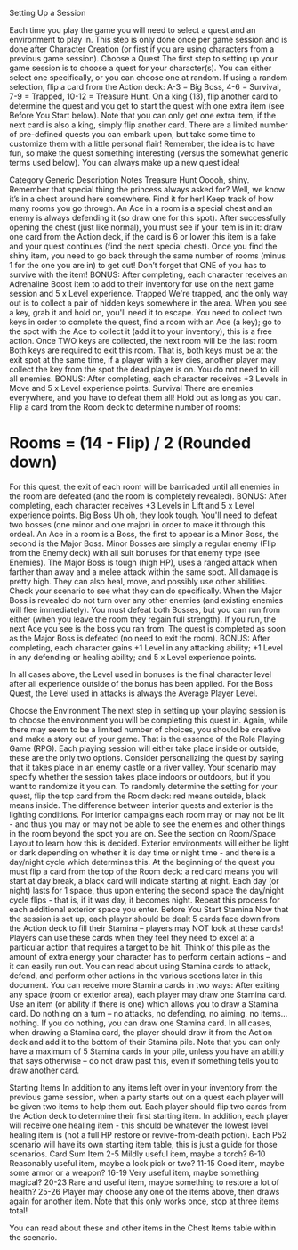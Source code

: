 Setting Up a Session

Each time you play the game you will need to select a quest and an environment to play in. This step is only done once per game session and is done after Character Creation (or first if you are using characters from a previous game session).
Choose a Quest
The first step to setting up your game session is to choose a quest for your character(s). You can either select one specifically, or you can choose one at random. If using a random selection, flip a card from the Action deck: A-3 = Big Boss, 4-6 = Survival, 7-9 = Trapped, 10-12 = Treasure Hunt. On a king (13), flip another card to determine the quest and you get to start the quest with one extra item (see Before You Start below). Note that you can only get one extra item, if the next card is also a king, simply flip another card.
There are a limited number of pre-defined quests you can embark upon, but take some time to customize them with a little personal flair! Remember, the idea is to have fun, so make the quest something interesting (versus the somewhat generic terms used below). You can always make up a new quest idea!

Category
Generic Description
Notes
Treasure Hunt
Ooooh, shiny. Remember that special thing the princess always asked for? Well, we know it’s in a chest around here somewhere. Find it for her!
Keep track of how many rooms you go through. An Ace in a room is a special chest and an enemy is always defending it (so draw one for this spot). After successfully opening the chest (just like normal), you must see if your item is in it: draw one card from the Action deck, if the card is 6 or lower this item is a fake and your quest continues (find the next special chest).
Once you find the shiny item, you need to go back through the same number of rooms (minus 1 for the one you are in) to get out! Don’t forget that ONE of you has to survive with the item!
BONUS: After completing, each character receives an Adrenaline Boost item to add to their inventory for use on the next game session and 5 x Level experience.
Trapped
We're trapped, and the only way out is to collect a pair of hidden keys somewhere in the area. When you see a key, grab it and hold on, you'll need it to escape.
You need to collect two keys in order to complete the quest, find a room with an Ace (a key); go to the spot with the Ace to collect it (add it to  your inventory), this is a free action.
Once TWO keys are collected, the next room will be the last room. Both keys are required to exit this room. That is, both keys must be at the exit spot at the same time, if a player with a key dies, another player may collect the key from the spot the dead player is on. You do not need to kill all enemies.
BONUS: After completing, each character receives +3 Levels in Move and 5 x Level experience points.
Survival
There are enemies everywhere, and you have to defeat them all! Hold out as long as you can.
Flip a card from the Room deck to determine number of rooms:
# Rooms = (14 - Flip) / 2     (Rounded down)
For this quest, the exit of each room will be barricaded until all enemies in the room are defeated (and the room is completely revealed).
BONUS: After completing, each character receives +3 Levels in Lift and 5 x Level experience points.
Big Boss
Uh oh, they look tough. You'll need to defeat two bosses (one minor and one major) in order to make it through this ordeal.
An Ace in a room is a Boss, the first to appear is a Minor Boss, the second is the Major Boss. Minor Bosses are simply a regular enemy (Flip from the Enemy deck) with all suit bonuses for that enemy type (see Enemies).
The Major Boss is tough (high HP), uses a ranged attack when farther than away and a melee attack within the same spot. All damage is pretty high. They can also heal, move, and possibly use other abilities. Check your scenario to see what they can do specifically.
When the Major Boss is revealed do not turn over any other enemies (and existing enemies will flee immediately).
You must defeat both Bosses, but you can run from either (when you leave the room they regain full strength). If you run, the next Ace you see is the boss you ran from.
The quest is completed as soon as the Major Boss is defeated (no need to exit the room).
BONUS: After completing, each character gains +1 Level in any attacking ability; +1 Level in any defending or healing ability; and 5 x Level experience points.

In all cases above, the Level used in bonuses is the final character level after all experience outside of the bonus has been applied.
For the Boss Quest, the Level used in attacks is always the Average Player Level.

Choose the Environment
The next step in setting up your playing session is to choose the environment you will be completing this quest in. Again, while there may seem to be a limited number of choices, you should be creative and make a story out of your game. That is the essence of the Role Playing Game (RPG). Each playing session will either take place inside or outside, these are the only two options. Consider personalizing the quest by saying that it takes place in an enemy castle or a river valley.
Your scenario may specify whether the session takes place indoors or outdoors, but if you want to randomize it you can. To randomly determine the setting for your quest, flip the top card from the Room deck: red means outside, black means inside.
The difference between interior quests and exterior is the lighting conditions. For interior campaigns each room may or may not be lit - and thus you may or may not be able to see the enemies and other things in the room beyond the spot you are on. See the section on Room/Space Layout to learn how this is decided.
Exterior environments will either be light or dark depending on whether it is day time or night time - and there is a day/night cycle which determines this. At the beginning of the quest you must flip a card from the top of the Room deck: a red card means you will start at day break, a black card will indicate starting at night. Each day (or night) lasts for 1 space, thus upon entering the second space the day/night cycle flips - that is, if it was day, it becomes night. Repeat this process for each additional exterior space you enter.
Before You Start
Stamina
Now that the session is set up, each player should be dealt 5 cards face down from the Action deck to fill their Stamina – players may NOT look at these cards! Players can use these cards when they feel they need to excel at a particular action that requires a target to be hit. Think of this pile as the amount of extra energy your character has to perform certain actions – and it can easily run out. You can read about using Stamina cards to attack, defend, and perform other actions in the various sections later in this document.
You can receive more Stamina cards in two ways:
After exiting any space (room or exterior area), each player may draw one Stamina card.
Use an item (or ability if there is one) which allows you to draw a Stamina card.
Do nothing on a turn – no attacks, no defending, no aiming, no items... nothing. If you do nothing, you can draw one Stamina card.
In all cases, when drawing a Stamina card, the player should draw it from the Action deck and add it to the bottom of their Stamina pile.
Note that you can only have a maximum of 5 Stamina cards in your pile, unless you have an ability that says otherwise – do not draw past this, even if something tells you to draw another card.

Starting Items
In addition to any items left over in your inventory from the previous game session, when a party starts out on a quest each player will be given two items to help them out. Each player should flip two cards from the Action deck to determine their first starting item. In addition, each player will receive one healing item - this should be whatever the lowest level healing item is (not a full HP restore or revive-from-death potion).
Each P52 scenario will have its own starting item table, this is just a guide for those scenarios.
Card Sum
Item
2-5
Mildly useful item, maybe a torch?
6-10
Reasonably useful item, maybe a lock pick or two?
11-15
Good item, maybe some armor or a weapon?
16-19
Very useful item, maybe something magical?
20-23
Rare and useful item, maybe something to restore a lot of health?
25-26
Player may choose any one of the items above, then draws again for another item.
Note that this only works once, stop at three items total!


You can read about these and other items in the Chest Items table within the scenario.